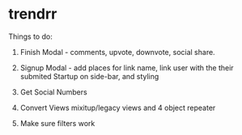 trendrr
=======

Things to do:
1) Finish Modal - comments, upvote, downvote, social share.

2) Signup Modal - add places for link name, link user with the their submited Startup on side-bar, and styling

3) Get Social Numbers

4) Convert Views mixitup/legacy views and 4 object repeater

5) Make sure filters work

